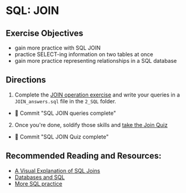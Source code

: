 # SQL: JOIN

## Exercise Objectives

- gain more practice with SQL JOIN
- practice SELECT-ing information on two tables at once
- gain more practice representing relationships in a SQL database

## Directions

1. Complete the  [JOIN operation exercise](http://sqlzoo.net/wiki/The_JOIN_operation) and write your queries in a `JOIN_answers.sql` file in the `2_SQL` folder.
- :dart: Commit "SQL JOIN queries complete"

2. Once you're done, soldify those skills and [take the Join Quiz](http://sqlzoo.net/wiki/JOIN_Quiz)
- :dart: Commit "SQL JOIN Quiz complete"

## Recommended Reading and Resources:

- [A Visual Explanation of SQL Joins](https://blog.codinghorror.com/a-visual-explanation-of-sql-joins/)
- [Databases and SQL](http://www.theodinproject.com/courses/ruby-on-rails/lessons/databases-and-sql)
- [More SQL practice](http://sqlzoo.net/wiki/SQL_Tutorial)
